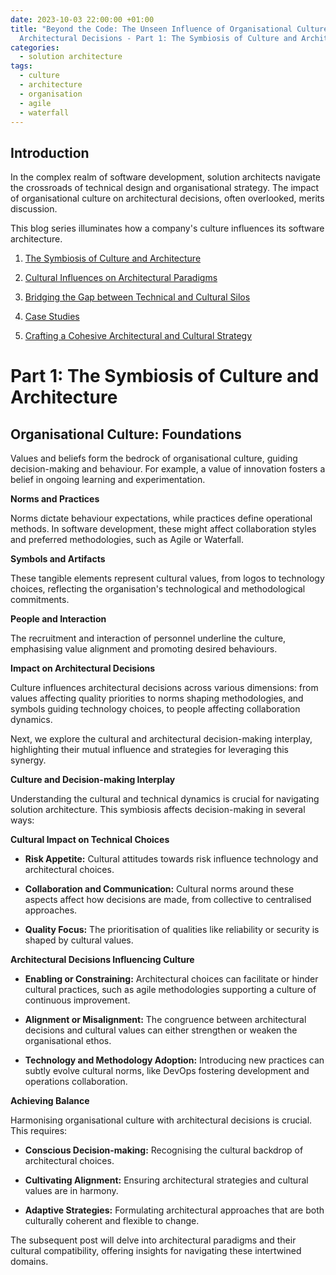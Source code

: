 ```yaml
---
date: 2023-10-03 22:00:00 +01:00
title: "Beyond the Code: The Unseen Influence of Organisational Culture on
  Architectural Decisions - Part 1: The Symbiosis of Culture and Architecture"
categories:
  - solution architecture
tags:
  - culture
  - architecture
  - organisation
  - agile
  - waterfall
---
```

## Introduction

In the complex realm of software development, solution architects navigate the crossroads of technical design and organisational strategy. The impact of organisational culture on architectural decisions, often overlooked, merits discussion.

This blog series illuminates how a company's culture influences its software architecture.

1.  [The Symbiosis of Culture and Architecture](https://lord.technology/2023/10/03/beyond-the-code-the-unseen-influence-of-organisational-culture-on-architectural-decisions-part-1-the-symbiosis-of-culture-and-architecture.html)
    
2.  [Cultural Influences on Architectural Paradigms](https://lord.technology/2023/10/03/beyond-the-code-the-unseen-influence-of-organisational-culture-on-architectural-decisions-part-2-cultural-influences-on-architectural-paradigms.html)
    
3.  [Bridging the Gap between Technical and Cultural Silos](https://lord.technology/2023/10/03/beyond-the-code-the-unseen-influence-of-organisational-culture-on-architectural-decisions-part-3-bridging-the-gap-between-technical-and-cultural-silos.html)
    
4.  [Case Studies](https://lord.technology/2023/10/03/beyond-the-code-the-unseen-influence-of-organisational-culture-on-architectural-decisions-part-4-case-studies.html)
    
5.  [Crafting a Cohesive Architectural and Cultural Strategy](https://lord.technology/2023/10/03/beyond-the-code-the-unseen-influence-of-organisational-culture-on-architectural-decisions-part-5-crafting-a-cohesive-architectural-and-cultural-strategy.html)

# Part 1: The Symbiosis of Culture and Architecture

## Organisational Culture: Foundations

Values and beliefs form the bedrock of organisational culture, guiding decision-making and behaviour. For example, a value of innovation fosters a belief in ongoing learning and experimentation.

**Norms and Practices**

Norms dictate behaviour expectations, while practices define operational methods. In software development, these might affect collaboration styles and preferred methodologies, such as Agile or Waterfall.

**Symbols and Artifacts**

These tangible elements represent cultural values, from logos to technology choices, reflecting the organisation's technological and methodological commitments.

**People and Interaction**

The recruitment and interaction of personnel underline the culture, emphasising value alignment and promoting desired behaviours.

**Impact on Architectural Decisions**

Culture influences architectural decisions across various dimensions: from values affecting quality priorities to norms shaping methodologies, and symbols guiding technology choices, to people affecting collaboration dynamics.

Next, we explore the cultural and architectural decision-making interplay, highlighting their mutual influence and strategies for leveraging this synergy.

**Culture and Decision-making Interplay**

Understanding the cultural and technical dynamics is crucial for navigating solution architecture. This symbiosis affects decision-making in several ways:

**Cultural Impact on Technical Choices**

*   **Risk Appetite:** Cultural attitudes towards risk influence technology and architectural choices.
    
*   **Collaboration and Communication:** Cultural norms around these aspects affect how decisions are made, from collective to centralised approaches.
    
*   **Quality Focus:** The prioritisation of qualities like reliability or security is shaped by cultural values.

**Architectural Decisions Influencing Culture**

*   **Enabling or Constraining:** Architectural choices can facilitate or hinder cultural practices, such as agile methodologies supporting a culture of continuous improvement.
    
*   **Alignment or Misalignment:** The congruence between architectural decisions and cultural values can either strengthen or weaken the organisational ethos.
    
*   **Technology and Methodology Adoption:** Introducing new practices can subtly evolve cultural norms, like DevOps fostering development and operations collaboration.

**Achieving Balance**

Harmonising organisational culture with architectural decisions is crucial. This requires:

*   **Conscious Decision-making:** Recognising the cultural backdrop of architectural choices.
    
*   **Cultivating Alignment:** Ensuring architectural strategies and cultural values are in harmony.
    
*   **Adaptive Strategies:** Formulating architectural approaches that are both culturally coherent and flexible to change.

The subsequent post will delve into architectural paradigms and their cultural compatibility, offering insights for navigating these intertwined domains.